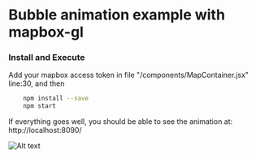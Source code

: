 # Bubble animation example with mapbox-gl

### Install and Execute

Add your mapbox access token in file "/components/MapContainer.jsx" line:30, and then 

```bash 
	npm install --save
	npm start
```
If everything goes well, you should be able to see the animation at: http://localhost:8090/

![Alt text](./image/example.gif "Screenshot")


